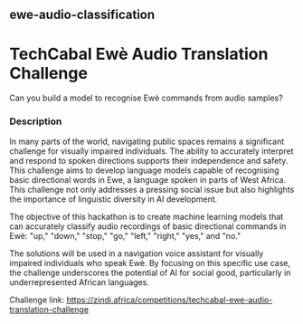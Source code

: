 ## ewe-audio-classification
# __TechCabal Ewè Audio Translation Challenge__

Can you build a model to recognise Ewè commands from audio samples?

### __Description__

In many parts of the world, navigating public spaces remains a significant challenge for visually impaired individuals. The ability to accurately interpret and respond to spoken directions supports their independence and safety. This challenge aims to develop language models capable of recognising basic directional words in Ewe, a language spoken in parts of West Africa. This challenge not only addresses a pressing social issue but also highlights the importance of linguistic diversity in AI development.

The objective of this hackathon is to create machine learning models that can accurately classify audio recordings of basic directional commands in Ewè: "up," "down," "stop," "go," "left," "right," "yes," and "no."

The solutions will be used in a navigation voice assistant for visually impaired individuals who speak Ewè. By focusing on this specific use case, the challenge underscores the potential of AI for social good, particularly in underrepresented African languages.

Challenge link: https://zindi.africa/competitions/techcabal-ewe-audio-translation-challenge 


